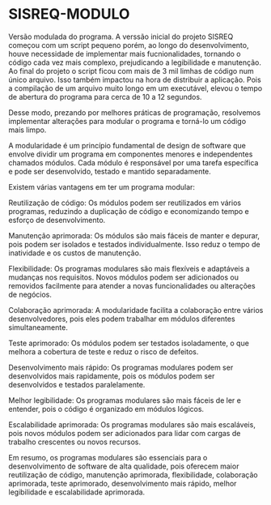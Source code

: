 # SISREQ-MODULO
Versão modulada do programa.
A verssão inicial do projeto SISREQ começou com um script pequeno porém, ao longo do desenvolvimento, houve necessidade de implementar mais fucnionalidades, tornando o código cada vez mais complexo, prejudicando a legibilidade e manutenção. Ao final do projeto o script ficou com mais de 3 mil limhas de código num único arquivo. Isso também impactou na hora de distribuir a aplicação. Pois a compilação de um arquivo muito longo em um executável, elevou o tempo de abertura do programa para cerca de 10 a 12 segundos.

Desse modo, prezando por melhores práticas de programação, resolvemos implementar alterações para modular o programa e torná-lo um código mais limpo.

A modularidade é um princípio fundamental de design de software que envolve dividir um programa em componentes menores e independentes chamados módulos. Cada módulo é responsável por uma tarefa específica e pode ser desenvolvido, testado e mantido separadamente.

Existem várias vantagens em ter um programa modular:

Reutilização de código: Os módulos podem ser reutilizados em vários programas, reduzindo a duplicação de código e economizando tempo e esforço de desenvolvimento.

Manutenção aprimorada: Os módulos são mais fáceis de manter e depurar, pois podem ser isolados e testados individualmente. Isso reduz o tempo de inatividade e os custos de manutenção.

Flexibilidade: Os programas modulares são mais flexíveis e adaptáveis a mudanças nos requisitos. Novos módulos podem ser adicionados ou removidos facilmente para atender a novas funcionalidades ou alterações de negócios.

Colaboração aprimorada: A modularidade facilita a colaboração entre vários desenvolvedores, pois eles podem trabalhar em módulos diferentes simultaneamente.

Teste aprimorado: Os módulos podem ser testados isoladamente, o que melhora a cobertura de teste e reduz o risco de defeitos.

Desenvolvimento mais rápido: Os programas modulares podem ser desenvolvidos mais rapidamente, pois os módulos podem ser desenvolvidos e testados paralelamente.

Melhor legibilidade: Os programas modulares são mais fáceis de ler e entender, pois o código é organizado em módulos lógicos.

Escalabilidade aprimorada: Os programas modulares são mais escaláveis, pois novos módulos podem ser adicionados para lidar com cargas de trabalho crescentes ou novos recursos.

Em resumo, os programas modulares são essenciais para o desenvolvimento de software de alta qualidade, pois oferecem maior reutilização de código, manutenção aprimorada, flexibilidade, colaboração aprimorada, teste aprimorado, desenvolvimento mais rápido, melhor legibilidade e escalabilidade aprimorada.
